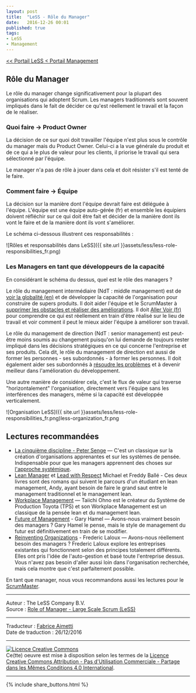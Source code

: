 ```yaml
---
layout: post
title:  "LeSS - Rôle du Manager"
date:   2016-12-26 00:01
published: true
tags:
- LeSS
- Management
---
```


[<< Portail LeSS < Portail Management](http://www.les-traducteurs-agiles.org/2016/12/26/less-portail-management.html)

## Rôle du Manager

Le rôle du manager change significativement pour la plupart des organisations qui adoptent Scrum. Les managers traditionnels sont souvent impliqués dans le fait de décider ce qu'est réellement le travail et la façon de le réaliser.

### Quoi faire -> Product Owner

La décision de ce sur quoi doit travailler l'équipe n'est plus sous le contrôle du manager mais du Product Owner. Celui-ci a la vue générale du produit et de ce qui a le plus de valeur pour les clients, il priorise le travail qui sera sélectionné par l'équipe.

Le manager n'a pas de rôle à jouer dans cela et doit résister s'il est tenté de le faire.

### Comment faire -> Équipe

La décision sur la manière dont l'équipe devrait faire est déléguée à l'équipe. L'équipe est une équipe auto-gérée (fr) et ensemble les équipiers doivent réfléchir sur ce qui doit être fait et décider de la manière dont ils vont le faire et de la manière dont ils vont s'améliorer.

Le schéma ci-dessous illustrent ces responsabilités :

![Rôles et responsabilités dans LeSS]({{ site.url }}assets/less/less-role-responsibilities_fr.png)

### Les Managers en tant que développeurs de la capacité

En considérant le schéma du dessus, quel est le rôle des managers ?

Le rôle du management intermédiaire (NdT : middle management) est de [voir la globalité (en)](http://less.works/less/principles/systems_thinking.html) et de développer la capacité de l'organisation pour construire de supers produits. Il doit aider l'équipe et le ScrumMaster à [supprimer les obstacles et réaliser des améliorations](http://www.les-traducteurs-agiles.org/2016/12/29/less-service-d-amelioration.html). Il doit [Aller Voir (fr)](http://www.les-traducteurs-agiles.org/2016/12/26/less-aller-voir.html) pour comprendre ce qui est réellement en train d'être réalisé sur le lieu de travail et voir comment il peut le mieux aider l'équipe à améliorer son travail.

Le rôle du management de direction (NdT : senior management) est peut-être moins soumis au changement puisqu'on lui demande de toujours rester impliqué dans les décisions stratégiques en ce qui concerne l'entreprise et ses produits. Cela dit, le rôle du management de direction est aussi de former les personnes - ses subordonnés - à former les personnes. Il doit également aider ses subordonnés à [résoudre les problèmes](http://www.les-traducteurs-agiles.org/2016/12/29/less-enseigner-la-resolution-de-probleme.html) et à devenir meilleur dans l'amélioration du développement.

Une autre manière de considérer cela, c'est le flux de valeur qui traverse "horizontalement" l'organisation, directement vers l'équipe sans les interférences des managers, même si la capacité est développée verticalement.

![Organisation LeSS]({{ site.url }}assets/less/less-role-responsibilities_fr.png)less-organization_fr.png


## Lectures recommandées

* [La cinquième discipline - Peter Senge](https://www.amazon.com/The-Fifth-Discipline-Practice-Organization/dp/0385517254) — C'est un classique sur la création d'organisations apprenantes et sur les systèmes de pensée. Indispensable pour que les managers apprennent des choses sur [l'approche systémique](http://less.works/less/principles/systems_thinking.html).
* [Lean Manager](https://www.amazon.com/The-Lean-Manager-Novel-Transformation/dp/1934109258) et [Lead with Respect](https://www.amazon.com/Lead-With-Respect-Novel-Practice/dp/1934109479) Michael et Freddy Ballé - Ces deux livres sont des romans qui suivent le parcours d'un étudiant en lean management, Andy, ayant besoin de faire le grand saut entre le management traditionnel et le management lean.
* [Workplace Management](https://www.amazon.com/Taiichi-Ohnos-Workplace-Management-Birthday/dp/0071808019) — Taiichi Ohno est le créateur du Système de Production Toyota (TPS) et son Workplace Management est un classique de la pensée lean et du management lean.
* [Future of Management](https://www.amazon.com/Future-Management-Gary-Hamel/dp/1422102505) - Gary Hamel — Avons-nous vraiment besoin des managers ? Gary Hamel le pense, mais le style de management du futur est définitivement en train de se modifier.
* [Reinventing Organizations](https://www.amazon.com/Reinventing-Organizations-Frederic-Laloux/dp/2960133501) - Frederic Laloux — Avons-nous réellement besoin des managers ? Frederic Laloux explore les entreprises existantes qui fonctionnent selon des principes totalement différents. Elles ont pris l'idée de l'auto-gestion et basé toute l'entreprise dessus. Vous n'avez pas besoin d'aller aussi loin dans l'organisation recherchée, mais cela montre que c'est parfaitement possible.


En tant que manager, nous vous recommandons aussi les lectures pour le [ScrumMaster](http://www.les-traducteurs-agiles.org/2016/12/31/less-scrummaster.html).


---
Auteur : The LeSS Company B.V.  
Source : [Role of Manager - Large Scale Scrum (LeSS)](http://less.works/less/management/role_of_manager.html)  

---
Traducteur : [Fabrice Aimetti](http://www.fabrice-aimetti.fr/)  
Date de traduction : 26/12/2016  

---

<a rel="license" href="http://creativecommons.org/licenses/by-nc-sa/4.0/"><img alt="Licence Creative Commons" style="border-width:0" src="http://i.creativecommons.org/l/by-nc-sa/4.0/88x31.png" /></a><br />Ce(tte) oeuvre est mise à disposition selon les termes de la <a rel="license" href="http://creativecommons.org/licenses/by-nc-sa/4.0/">Licence Creative Commons Attribution - Pas d'Utilisation Commerciale - Partage dans les Mêmes Conditions 4.0 International</a>.

---

{% include share_buttons.html %}

